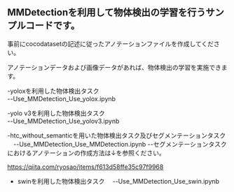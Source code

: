 ## MMDetectionを利用して物体検出の学習を行うサンプルコードです。

事前にcocodatasetの記述に従ったアノテーションファイルを作成してください。

アノテーションデータおよび画像データがあれば、物体検出の学習を実施できます。 

-yoloxを利用した物体検出タスク  
  --Use_MMDetection_Use_yolox.ipynb  

-yolo v3を利用した物体検出タスク  
  --Use_MMDetection_Use_yolov3.ipynb  
 
-htc_without_semanticを用いた物体検出タスク及びセグメンテーションタスク  
　--Use_MMDetection_Use_MMDetection.ipynb 
  --セグメンテーションタスクにおけるアノテーションの作成方法は↓を参照ください。    

https://qiita.com/ryosao/items/f613d58ffe35c97f9968

- swinを利用した物体検出タスク
　--Use_MMDetection_Use_swin.ipynb 
